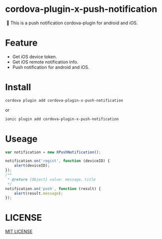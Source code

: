 # cordova-plugin-x-push-notification

 📲 This is a push notification cordova-plugin for android and iOS.

# Feature

- Get iOS device token.
- Get iOS remote notification info.
- Push notification for android and iOS.

# Install

```bash
cordova plugin add cordova-plugin-x-push-notification
```

or

```bash
ionic plugin add cordova-plugin-x-push-notification
```

# Useage

```Javascript
var notification = new XPushNotification();

notification.on('regist', function (deviceID) {
    alert(deviceID);
});
/**
 * @reture {Object} value: message、title
 */
notification.on('push', function (result) {
    alert(result.message);
});
```

# LICENSE

[MIT LICENSE](http://opensource.org/licenses/MIT)
